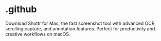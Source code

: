 # .github
Download Shottr for Mac, the fast screenshot tool with advanced OCR, scrolling capture, and annotation features. Perfect for productivity and creative workflows on macOS.
